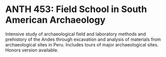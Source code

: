 # ANTH 453: Field School in South American Archaeology

Intensive study of archaeological field and laboratory methods and prehistory of the Andes through excavation and analysis of materials from archaeological sites in Peru. Includes tours of major archaeological sites. Honors version available.